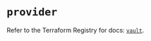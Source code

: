# `provider`

Refer to the Terraform Registry for docs: [`vault`](https://registry.terraform.io/providers/hashicorp/vault/5.1.0/docs).
